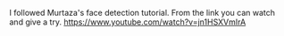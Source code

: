 I followed Murtaza's face detection tutorial. From the link you can watch and give a try. 
https://www.youtube.com/watch?v=jn1HSXVmIrA
